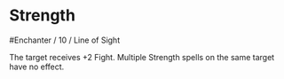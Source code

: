 # Strength
#Enchanter / 10 / Line of Sight

The target receives +2 Fight. Multiple Strength spells on the same target have no effect.